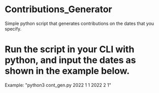 # Contributions_Generator
Simple python script that generates contributions on the dates that you specify.

# Run the script in your CLI with python, and input the dates as shown in the example below.

Example: "python3 cont_gen.py 2022 1 1 2022 2 1"
